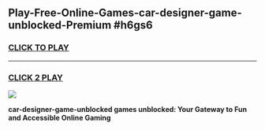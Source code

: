 
## Play-Free-Online-Games-car-designer-game-unblocked-Premium #h6gs6
<h3>
<a href="https://premium.freeplayer.one?title=car-designer-game-unblocked&ref=8M">CLICK TO PLAY</a></h3>
<hr>

<h3>
<a href="https://premium.freeplayer.one?title=car-designer-game-unblocked&ref=8M">CLICK 2 PLAY</a>
  
</h3>

<a href="https://premium.freeplayer.one?title=car-designer-game-unblocked&ref=8M"><img src="https://clearcache.store/games.png"></a>


**car-designer-game-unblocked games unblocked: Your Gateway to Fun and Accessible Online Gaming**
